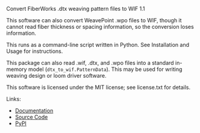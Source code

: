 Convert FiberWorks .dtx weaving pattern files to WIF 1.1

This software can also convert WeavePoint .wpo files to WIF, though it cannot read fiber thickness or spacing information, so the conversion loses information.

This runs as a command-line script written in Python. See Installation and Usage for instructions.

This package can also read .wif, .dtx, and .wpo files into a standard in-memory model (`dtx_to_wif.PatternData`).
This may be used for writing weaving design or loom driver software.

This software is licensed under the MIT license; see license.txt for details.

Links:

* [Documentation](https://r-owen.github.io/dtx_to_wif/)
* [Source Code](https://github.com/r-owen/dtx_to_wif/)
* [PyPI](https://pypi.org/project/dtx-to-wif/)
